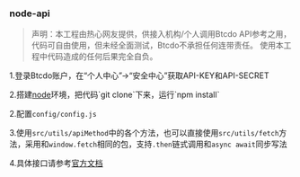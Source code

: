 ### node-api

> 声明：本工程由热心网友提供，供接入机构/个人调用Btcdo API参考之用，代码可自由使用，但未经全面测试，Btcdo不承担任何连带责任。
> 使用本工程中代码造成的任何后果完全自负。  

1.登录Btcdo账户，在“个人中心”→“安全中心”获取API-KEY和API-SECRET  

2.搭建[node](link "https://nodejs.org/zh-cn/")环境，把代码`git clone`下来，运行`npm install`

2.配置`config/config.js`  

3.使用`src/utils/apiMethod`中的各个方法，也可以直接使用`src/utils/fetch`方法，采用和`window.fetch`相同的包，支持`.then`链式调用和`async await`同步写法  

4.具体接口请参考[官方文档](link "https&#x3A;//github.com/btcdolab/btcdo-official-api-docs/blob/master/rest-api.md")
